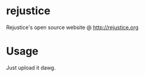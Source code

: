 rejustice
=========

Rejustice's open source website @ http://rejustice.org

Usage
======
Just upload it dawg.